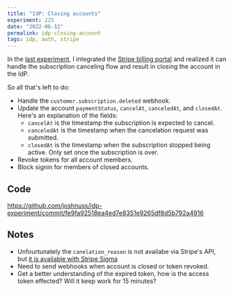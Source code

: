 ```yaml
---
title: "IdP: Closing accounts"
experiment: 225
date: "2022-06-12"
permalink: idp-closing-account
tags: idp, auth, stripe
---
```


In the [last experiment](/posts/idp-plan-change), I integrated the [Stripe billing portal](https://stripe.com/docs/api/customer_portal) and realized it can handle the subscription canceling flow and result in closing the account in the IdP.

So all that's left to do:

- Handle the `customer.subscription.deleted` webhook.
- Update the account `paymentStatus`, `cancelAt`, `canceledAt`, and `closedAt`. Here's an explanation of the fields:
  - `cancelAt` is the timestamp the subscription is expected to cancel.
  - `canceledAt` is the timestamp when the cancelation request was submitted.
  - `closedAt` is the timestamp when the subscription stopped being active. Only set once the subscription is over.
- Revoke tokens for all account members.
- Block signin for members of closed accounts.

## Code

https://github.com/joshnuss/idp-experiment/commit/fe9fa92518ea4ed7e8351e9265df8d5b792a4916

## Notes

- Unfourtunately the `canelation_reason` is not availabe via Stripe's API, but [it is available with Stripe Sigma](https://stackoverflow.com/a/71253916/306520)
- Need to send webhooks when account is closed or token revoked.
- Get a better understanding of the expired token, how is the access token effected? Will it keep work for 15 minutes?
